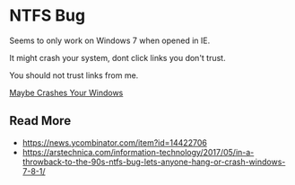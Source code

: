 # NTFS Bug

Seems to only work on Windows 7 when opened in IE.

It might crash your system, dont click links you don't trust.

You should not trust links from me.

[Maybe Crashes Your Windows](https://or13.github.io/windows/)

## Read More
- https://news.ycombinator.com/item?id=14422706
- https://arstechnica.com/information-technology/2017/05/in-a-throwback-to-the-90s-ntfs-bug-lets-anyone-hang-or-crash-windows-7-8-1/